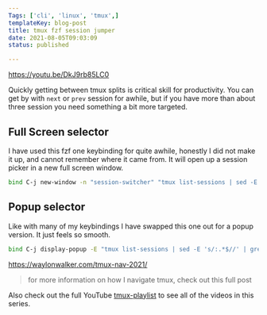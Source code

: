 ```yaml
---
Tags: ['cli', 'linux', 'tmux',]
templateKey: blog-post
title: tmux fzf session jumper
date: 2021-08-05T09:03:09
status: published

---
```


https://youtu.be/DkJ9rb85LC0

Quickly getting between tmux splits is critical skill for productivity.  You
can get by with `next` or `prev` session for awhile, but if you have more than
about three session you need something a bit more targeted.


## Full Screen selector

I have used this fzf one keybinding for quite awhile,  honestly I did not make
it up, and cannot remember where it came from. It will open up a session picker
in a new full screen window.

``` bash
bind C-j new-window -n "session-switcher" "tmux list-sessions | sed -E 's/:.*$//' | grep -v \"^$(tmux display-message -p '#S')\$\" | fzf --reverse | xargs tmux switch-client -t"
```

## Popup selector

Like with many of my keybindings I have swapped this one out for a popup
version.  It just feels so smooth.

``` bash
bind C-j display-popup -E "tmux list-sessions | sed -E 's/:.*$//' | grep -v \"^$(tmux display-message -p '#S')\$\" | fzf --reverse | xargs tmux switch-client -t"
```

https://waylonwalker.com/tmux-nav-2021/

> for more information on how I navigate tmux, check out this full post


Also check out the full YouTube
[tmux-playlist](https://www.youtube.com/playlist?list=PLTRNG6WIHETB4reAxbWza3CZeP9KL6B)
to see all of the videos in this series.

